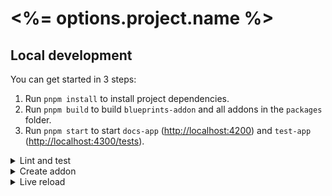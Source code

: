 # <%= options.project.name %>

## Local development

You can get started in 3 steps:

1. Run `pnpm install` to install project dependencies.
1. Run `pnpm build` to build `blueprints-addon` and all addons in the `packages` folder.
1. Run `pnpm start` to start `docs-app` ([http://localhost:4200](http://localhost:4200)) and `test-app` ([http://localhost:4300/tests](http://localhost:4300/tests?hidepassed)).


<details>

<summary>Lint and test</summary>

From the workspace root, you can run these commands to apply the action to _all packages_.

```sh
# Lint files
pnpm lint
pnpm lint:fix

# Run tests
pnpm test
```

To save time, change the current directory to a particular package and run the commands above. This will affect _only that package_.

</details>


<details>

<summary>Create addon</summary>

From the workspace root, run the `new` command to create a package in `packages`. The package will be added to `docs-app` and `test-app`.

```sh
pnpm addon new <name> [options]

# Example: Create the addon `ui/form`
pnpm addon new ui/form

# Example: Specify the location
pnpm addon new @my-org-ui/form --location ui/form
```

Afterwards, run `pnpm install` to update the project dependencies.

</details>


<details>

<summary>Live reload</summary>

Change the current directory to the addon that you want to work on. Run `pnpm start` so that the addon is rebuilt automatically.

```sh
cd packages/ui/form
pnpm start
```

Then, as you change the addon's source code, `docs-app` and `test-app` (assuming they are running) will rebuild automatically.

</details>
